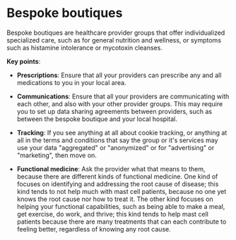 [//]: # (
source: gpt-3 + jph editing
tags: care-categories
)

# Bespoke boutiques

Bespoke boutiques are healthcare provider groups that offer individualized specialized care, such as for general nutrition and wellness, or symptoms such as histamine intolerance or mycotoxin cleanses.

**Key points**:

* **Prescriptions**: Ensure that all your providers can prescribe any and all medications to you in your local area.

* **Communications**: Ensure that all your providers are communicating with each other, and also with your other provider groups. This may require you to set up data sharing agreements between providers, such as between the bespoke boutique and your local hospital.

* **Tracking**: If you see anything at all about cookie tracking, or anything at all in the terms and conditions that say the group or it's services may use your data "aggregated" or "anonymized" or for "advertising" or "marketing", then move on.

* **Functional medicine**: Ask the provider what that means to them, because there are different kinds of functional medicine. One kind of focuses on identifying and addressing the root cause of disease; this kind tends to not help much with mast cell patients, because no one yet knows the root cause nor how to treat it. The other kind focuses on helping your functional capabilities, such as being able to make a meal, get exercise, do work, and thrive; this kind tends to help mast cell patients because there are many treatments that can each contribute to feeling better, regardless of knowing any root cause.
